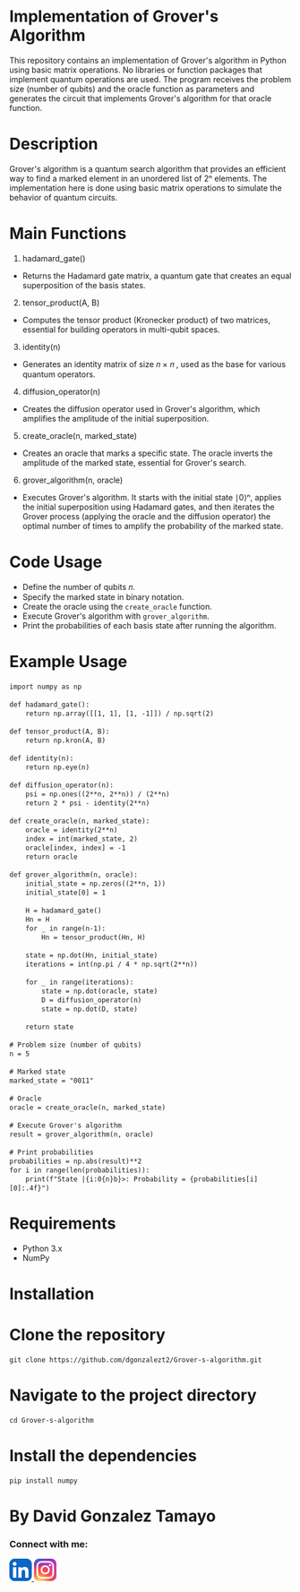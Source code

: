 # Implementation of Grover's Algorithm

This repository contains an implementation of Grover's algorithm in Python using basic matrix operations. No libraries or function packages that implement quantum operations are used. The program receives the problem size (number of qubits) and the oracle function as parameters and generates the circuit that implements Grover's algorithm for that oracle function.

# Description

Grover's algorithm is a quantum search algorithm that provides an efficient way to find a marked element in an unordered list of 2ⁿ elements. The implementation here is done using basic matrix operations to simulate the behavior of quantum circuits.

# Main Functions

1) hadamard_gate()

* Returns the Hadamard gate matrix, a quantum gate that creates an equal superposition of the basis states.

2) tensor_product(A, B)

* Computes the tensor product (Kronecker product) of two matrices, essential for building operators in multi-qubit spaces.

3) identity(n)

* Generates an identity matrix of size 𝑛 × 𝑛 , used as the base for various quantum operators.

4) diffusion_operator(n)

* Creates the diffusion operator used in Grover's algorithm, which amplifies the amplitude of the initial superposition.

5) create_oracle(n, marked_state)

* Creates an oracle that marks a specific state. The oracle inverts the amplitude of the marked state, essential for Grover's search.

6) grover_algorithm(n, oracle)

* Executes Grover's algorithm. It starts with the initial state ∣0⟩ⁿ, applies the initial superposition using Hadamard gates, and then iterates the Grover process (applying the oracle and the diffusion operator) the optimal number of times to amplify the probability of the marked state.

# Code Usage

* Define the number of qubits 𝑛.
* Specify the marked state in binary notation.
* Create the oracle using the `create_oracle` function.
* Execute Grover's algorithm with `grover_algorithm`.
* Print the probabilities of each basis state after running the algorithm.

# Example Usage
```
import numpy as np

def hadamard_gate():
    return np.array([[1, 1], [1, -1]]) / np.sqrt(2)

def tensor_product(A, B):
    return np.kron(A, B)

def identity(n):
    return np.eye(n)

def diffusion_operator(n):
    psi = np.ones((2**n, 2**n)) / (2**n)
    return 2 * psi - identity(2**n)

def create_oracle(n, marked_state):
    oracle = identity(2**n)
    index = int(marked_state, 2)
    oracle[index, index] = -1
    return oracle

def grover_algorithm(n, oracle):
    initial_state = np.zeros((2**n, 1))
    initial_state[0] = 1

    H = hadamard_gate()
    Hn = H
    for _ in range(n-1):
        Hn = tensor_product(Hn, H)

    state = np.dot(Hn, initial_state)
    iterations = int(np.pi / 4 * np.sqrt(2**n))

    for _ in range(iterations):
        state = np.dot(oracle, state)
        D = diffusion_operator(n)
        state = np.dot(D, state)

    return state

# Problem size (number of qubits)
n = 5

# Marked state
marked_state = "0011"

# Oracle
oracle = create_oracle(n, marked_state)

# Execute Grover's algorithm
result = grover_algorithm(n, oracle)

# Print probabilities
probabilities = np.abs(result)**2
for i in range(len(probabilities)):
    print(f"State |{i:0{n}b}>: Probability = {probabilities[i][0]:.4f}")
```
# Requirements

* Python 3.x
* NumPy

# Installation

# Clone the repository
```
git clone https://github.com/dgonzalezt2/Grover-s-algorithm.git
```

# Navigate to the project directory
```
cd Grover-s-algorithm
```

# Install the dependencies
```
pip install numpy
```

# By David Gonzalez Tamayo
<h3 align="left">Connect with me:</h3>
<p align="left">
  <a href="https://www.linkedin.com/in/david-gonz%C3%A1lez-tamayo/" target="_blank" rel="noreferrer">
    <img src="https://raw.githubusercontent.com/tandpfun/skill-icons/de91fca307a83d75fc5b1f6ce24540454acead41/icons/LinkedIn.svg" alt="Linkedin" width="40" height="40"/>
  </a>
    <a href="https://www.instagram.com/davidgonza0326/" target="_blank" rel="noreferrer">
    <img src="https://raw.githubusercontent.com/tandpfun/skill-icons/e67133bc60d96561bc247dfbc3eece0a897285c8/icons/Instagram.svg" alt="Instagram" width="40" height="40"/>
  </a>
</p>
